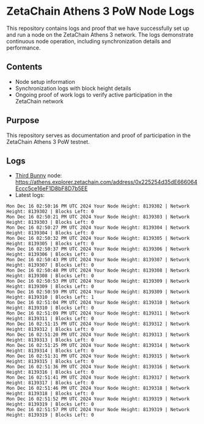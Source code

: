 # ZetaChain Athens 3 PoW Node Logs
This repository contains logs and proof that we have successfully set up and run a node on the ZetaChain Athens 3 network. The logs demonstrate continuous node operation, including synchronization details and performance.

## Contents
- Node setup information
- Synchronization logs with block height details
- Ongoing proof of work logs to verify active participation in the ZetaChain network

## Purpose
This repository serves as documentation and proof of participation in the ZetaChain Athens 3 PoW testnet.

## Logs

- [Third Bunny](https://thirdbunny.xyz/) node: https://athens.explorer.zetachain.com/address/0x225254d35dE666064Eccc5ce16eF1D8bF8D7b5EE
- Latest logs:
```
Mon Dec 16 02:50:16 PM UTC 2024 Your Node Height: 8139302 | Network Height: 8139302 | Blocks Left: 0
Mon Dec 16 02:50:21 PM UTC 2024 Your Node Height: 8139303 | Network Height: 8139303 | Blocks Left: 0
Mon Dec 16 02:50:27 PM UTC 2024 Your Node Height: 8139304 | Network Height: 8139304 | Blocks Left: 0
Mon Dec 16 02:50:32 PM UTC 2024 Your Node Height: 8139305 | Network Height: 8139305 | Blocks Left: 0
Mon Dec 16 02:50:37 PM UTC 2024 Your Node Height: 8139306 | Network Height: 8139306 | Blocks Left: 0
Mon Dec 16 02:50:43 PM UTC 2024 Your Node Height: 8139307 | Network Height: 8139307 | Blocks Left: 0
Mon Dec 16 02:50:48 PM UTC 2024 Your Node Height: 8139308 | Network Height: 8139308 | Blocks Left: 0
Mon Dec 16 02:50:53 PM UTC 2024 Your Node Height: 8139309 | Network Height: 8139309 | Blocks Left: 0
Mon Dec 16 02:50:59 PM UTC 2024 Your Node Height: 8139309 | Network Height: 8139310 | Blocks Left: 1
Mon Dec 16 02:51:04 PM UTC 2024 Your Node Height: 8139310 | Network Height: 8139310 | Blocks Left: 0
Mon Dec 16 02:51:09 PM UTC 2024 Your Node Height: 8139311 | Network Height: 8139311 | Blocks Left: 0
Mon Dec 16 02:51:15 PM UTC 2024 Your Node Height: 8139312 | Network Height: 8139312 | Blocks Left: 0
Mon Dec 16 02:51:20 PM UTC 2024 Your Node Height: 8139313 | Network Height: 8139313 | Blocks Left: 0
Mon Dec 16 02:51:25 PM UTC 2024 Your Node Height: 8139314 | Network Height: 8139314 | Blocks Left: 0
Mon Dec 16 02:51:31 PM UTC 2024 Your Node Height: 8139315 | Network Height: 8139315 | Blocks Left: 0
Mon Dec 16 02:51:36 PM UTC 2024 Your Node Height: 8139316 | Network Height: 8139316 | Blocks Left: 0
Mon Dec 16 02:51:41 PM UTC 2024 Your Node Height: 8139317 | Network Height: 8139317 | Blocks Left: 0
Mon Dec 16 02:51:46 PM UTC 2024 Your Node Height: 8139318 | Network Height: 8139318 | Blocks Left: 0
Mon Dec 16 02:51:52 PM UTC 2024 Your Node Height: 8139319 | Network Height: 8139319 | Blocks Left: 0
Mon Dec 16 02:51:57 PM UTC 2024 Your Node Height: 8139319 | Network Height: 8139319 | Blocks Left: 0
```
